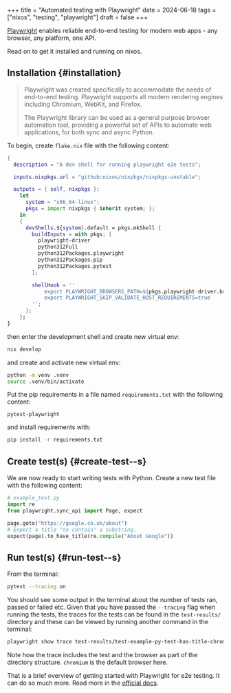 +++
title = "Automated testing with Playwright"
date = 2024-06-18
tags = ["nixos", "testing", "playwright"]
draft = false
+++

[Playwright](https://playwright.dev/python/) enables reliable end-to-end testing for modern web apps - any browser, any platform, one API.

Read on to get it installed and running on nixos.

<!--more-->


## Installation {#installation}

> Playwright was created specifically to accommodate the needs of end-to-end testing. Playwright supports all modern rendering engines including Chromium, WebKit, and Firefox.
>
> The Playwright library can be used as a general purpose browser automation tool, providing a powerful set of APIs to automate web applications, for both sync and async Python.

To begin, create `flake.nix` file with the following content:

```nix
{
  description = "A dev shell for running playwright e2e tests";

  inputs.nixpkgs.url = "github:nixos/nixpkgs/nixpkgs-unstable";

  outputs = { self, nixpkgs }:
    let
      system = "x86_64-linux";
      pkgs = import nixpkgs { inherit system; };
    in
    {
      devShells.${system}.default = pkgs.mkShell {
        buildInputs = with pkgs; [
          playwright-driver
          python312Full
          python312Packages.playwright
          python312Packages.pip
          python312Packages.pytest
        ];

        shellHook = ''
            export PLAYWRIGHT_BROWSERS_PATH=${pkgs.playwright-driver.browsers}
            export PLAYWRIGHT_SKIP_VALIDATE_HOST_REQUIREMENTS=true
        '';
      };
    };
}
```

then enter the development shell and create new virtual env:

```bash
nix develop
```

and create and activate new virtual env:

```bash
python -m venv .venv
source .venv/bin/activate
```

Put the pip requirements in a file named `requirements.txt` with the following content:

```text
pytest-playwright
```

and install requirements with:

```bash
pip install -r requirements.txt
```


## Create test(s) {#create-test--s}

We are now ready to start writing tests with Python. Create a new test file with the following content:

```python
# example_test.py
import re
from playwright.sync_api import Page, expect

page.goto("https://google.co.uk/about")
# Expect a title "to contain" a substring.
expect(page).to_have_title(re.compile("About Google"))
```


## Run test(s) {#run-test--s}

From the terminal:

```bash
pytest --tracing on
```

You should see some output in the terminal about the number of tests ran, passed or failed etc. Given that you have passed the `--tracing` flag when running the tests, the traces for the tests can be found in the `test-results/` directory and these can be viewed by running another command in the terminal:

```bash
playwright show trace test-results/test-example-py-test-has-title-chromium/trace.zip
```

Note how the trace includes the test and the browser as part of the directory structure. `chromium` is the default browser here.

That is a brief overview of getting started with Playwright for e2e testing. It can do so much more. Read more in the [official docs](https://playwright.dev/python/docs/writing-tests).
